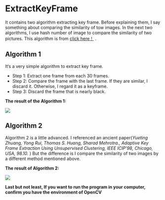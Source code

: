 # ExtractKeyFrame
It contains two algorithm extracting key frame. Before explaining them, I say something about comparing the similarity of tow images. In the next two algorithms, I use hash number of image to compare the similarity of two pictures. This algorithm is from [click here！](https://blog.csdn.net/fengbingchun/article/details/42153261) . 

## Algorithm 1

It‘s a very simple algorithm to extract key frame.

* Step 1: Extract one frame from each 30 frames.
* Step 2: Compare the frame with the last frame. If they are similar, I discard it. Otherwise, I regard it as a keyframe.
* Step 3: Discard the frame that is nearly black.

**The result of the Algorithm 1:**

![](https://github.com/zjulzy/ExtractKeyFrame/blob/master/testcase/result1.png?raw=true)

## Algorithm 2

Algorithm 2 is a little advanced. I referenced an ancient paper(*Yueting Zhuang, Yong Rui, Thomas S. Huang,*
*Sharad  Mehrotra., Adaptive Key Frame Extraction Using Unsupervised Clustering, IEEE ICIP'98, Chicago, USA, 98.10.*</u> )   But the difference is I compare the similarity of two images by a different method mentioned above.

**The result of Algorithm 2:**

![](https://github.com/zjulzy/ExtractKeyFrame/blob/master/testcase/result2.png?raw=true)

**Last but not least, If you want to run the program in your computer, confirm you have the environment of OpenCV**